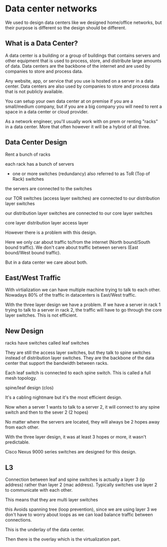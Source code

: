 # Data center networks

We used to design data centers like we designed home/office networks, but their purpose is different so the design should be different.

## What is a Data Center?

A data center is a building or a group of buildings that contains servers and other equipment that is used to process, store, and distribute large amounts of data. Data centers are the backbone of the internet and are used by companies to store and process data.

Any website, app, or service that you use is hosted on a server in a data center. Data centers are also used by companies to store and process data that is not publicly available.

You can setup your own data center at on premise if you are a small/medium company, but if you are a big company you will need to rent a space in a data center or cloud provider.

As a network engineer, you'll usually work with on prem or renting "racks" in a data center. More that often however it will be a hybrid of all three.

## Data Center Design

Rent a bunch of racks

each rack has a bunch of servers

- one or more switches (redundancy) also referred to as ToR (Top of Rack) switches

the servers are connected to the switches

our TOR switches (access layer switches) are connected to our distribution layer switches

our distribution layer switches are connected to our core layer switches

core layer
distribution layer
access layer

However there is a problem with this design.

Here we only car about traffic to/from the internet (North bound/South bound traffic). We don't care about traffic between servers (East bound/West bound traffic).

But in a data center we care about both.

## East/West Traffic

With virtialization we can have multiple machine trying to talk to each other. Nowadays 80% of the traffic in datacenters is East/West traffic.

With the three layer design we have a problem. If we have a server in rack 1 trying to talk to a server in rack 2, the traffic will have to go through the core layer switches. This is not efficient.

## New Design

racks have switches called leaf switches

They are still the access layer switches, but they talk to spine switches instead of distribution layer switches. They are the backbone of the data center that support the bandwidth between racks.

Each leaf switch is connected to each spine switch. This is called a full mesh topology.

spine/leaf design (clos)

It's a cabling nightmare but it's the most efficient design.

Now when a server 1 wants to talk to a server 2, it will connect to any spine switch and then to the sever 2 (2 hopes)

No matter where the servers are located, they will always be 2 hopes away from each other.

With the three layer design, it was at least 3 hopes or more, it wasn't predictable.

Cisco Nexus 9000 series switches are designed for this design.

## L3

Connection between leaf and spine switches is actually a layer 3 (ip address) rather than layer 2 (mac address). Typically switches use layer 2 to communicate with each other.

This means that they are multi layer switches

this Avoids spanning tree (loop prevention), since we are using layer 3 we don't have to worry about loops as we can load balance traffic between connections.

This is the underlay of the data center.

Then there is the overlay which is the virtualization part.
